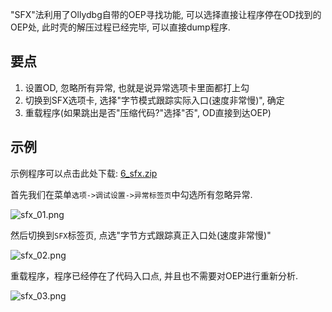 "SFX"法利用了Ollydbg自带的OEP寻找功能, 可以选择直接让程序停在OD找到的OEP处, 此时壳的解压过程已经完毕, 可以直接dump程序.

## 要点

1. 设置OD, 忽略所有异常, 也就是说异常选项卡里面都打上勾
2. 切换到SFX选项卡, 选择"字节模式跟踪实际入口(速度非常慢)", 确定
3. 重载程序(如果跳出是否"压缩代码?"选择"否", OD直接到达OEP)

## 示例

示例程序可以点击此处下载: [6_sfx.zip](https://github.com/ctf-wiki/ctf-challenges/blob/master/reverse/unpack/example/6_sfx.zip)

首先我们在菜单`选项->调试设置->异常标签页`中勾选所有忽略异常.

![sfx_01.png](/reverse/unpack/figure/sfx_01.png)

然后切换到`SFX`标签页, 点选"字节方式跟踪真正入口处(速度非常慢)"

![sfx_02.png](/reverse/unpack/figure/sfx_02.png)

重载程序，程序已经停在了代码入口点, 并且也不需要对OEP进行重新分析.

![sfx_03.png](/reverse/unpack/figure/sfx_03.png)
